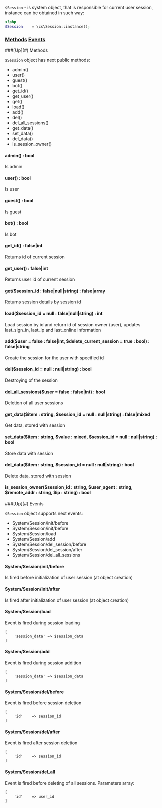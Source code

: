 `$Session` - is system object, that is responsible for current user session, instance can be obtained in such way:
```php
<?php
$Session	= \cs\Session::instance();
```

### [Methods](#methods) [Events](#events)

<a name="methods" />
###[Up](#) Methods

`$Session` object has next public methods:
* admin()
* user()
* guest()
* bot()
* get_id()
* get_user()
* get()
* load()
* add()
* del()
* del_all_sessions()
* get_data()
* set_data()
* del_data()
* is_session_owner()

#### admin() : bool
Is admin

#### user() : bool
Is user

#### guest() : bool
Is guest

#### bot() : bool
Is bot

#### get_id() : false|int
Returns id of current session

#### get_user() : false|int
Returns user id of current session

#### get($session_id : false|null|string) : false|array
Returns session details by session id

#### load($session_id = null : false|null|string) : int
Load session by id and return id of session owner (user), updates last_sign_in, last_ip and last_online information

#### add($user = false : false|int, $delete_current_session = true : bool) : false|string
Create the session for the user with specified id

#### del($session_id = null : null|string) : bool
Destroying of the session

#### del_all_sessions($user = false : false|int) : bool
Deletion of all user sessions

#### get_data($item : string, $session_id = null : null|string) : false|mixed
Get data, stored with session

#### set_data($item : string, $value : mixed, $session_id = null : null|string) : bool
Store data with session

#### del_data($item : string, $session_id = null : null|string) : bool
Delete data, stored with session

#### is_session_owner($session_id : string, $user_agent : string, $remote_addr : string, $ip : string) : bool

<a name="events" />
###[Up](#) Events

`$Session` object supports next events:
* System/Session/init/before
* System/Session/init/before
* System/Session/load
* System/Session/add
* System/Session/del_session/before
* System/Session/del_session/after
* System/Session/del_all_sessions

#### System/Session/init/before
Is fired before initialization of user session (at object creation)

#### System/Session/init/after
Is fired after initialization of user session (at object creation)

#### System/Session/load
Event is fired during session loading
```
[
	'session_data' => $session_data
]
```

#### System/Session/add
Event is fired during session addition
```
[
	'session_data' => $session_data
]
```

#### System/Session/del/before
Event is fired before session deletion
```
[
	'id'	=> session_id
]
```

#### System/Session/del/after
Event is fired after session deletion
```
[
	'id'	=> session_id
]
```

#### System/Session/del_all
Event is fired before deleting of all sessions. Parameters array:
```
[
	'id'	=> user_id
]
```
